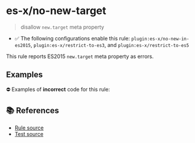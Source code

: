 # es-x/no-new-target
> disallow `new.target` meta property

- ✅ The following configurations enable this rule: `plugin:es-x/no-new-in-es2015`, `plugin:es-x/restrict-to-es3`, and `plugin:es-x/restrict-to-es5`

This rule reports ES2015 `new.target` meta property as errors.

## Examples

⛔ Examples of **incorrect** code for this rule:

<eslint-playground type="bad" code="/*eslint es-x/no-new-target: error */
class A {
    constructor() {
        doSomething(new.target)
    }
}
" />

## 📚 References

- [Rule source](https://github.com/ota-meshi/eslint-plugin-es-x/blob/v4.1.0/lib/rules/no-new-target.js)
- [Test source](https://github.com/ota-meshi/eslint-plugin-es-x/blob/v4.1.0/tests/lib/rules/no-new-target.js)
